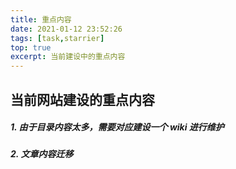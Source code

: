 ```yaml
---
title: 重点内容
date: 2021-01-12 23:52:26
tags: [task,starrier]
top: true
excerpt: 当前建设中的重点内容
---
```


## 当前网站建设的重点内容

##### 1. 由于目录内容太多，需要对应建设一个 wiki 进行维护

##### 2. 文章内容迁移


